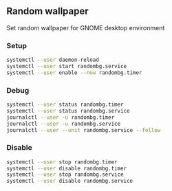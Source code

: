 ## Random wallpaper
Set random wallpaper for GNOME desktop environment

### Setup
```bash
systemctl --user daemon-reload
systemctl --user start randombg.service
systemctl --user enable --now randombg.timer
```

### Debug
```bash
systemctl --user status randombg.timer
systemctl --user status randombg.service
journalctl --user -u randombg.timer
journalctl --user -u randombg.service
journalctl --user --unit randombg.service --follow
```

### Disable
```bash
systemctl --user stop randombg.timer
systemctl --user disable randombg.timer
systemctl --user stop randombg.service
systemctl --user disable randombg.service
```
